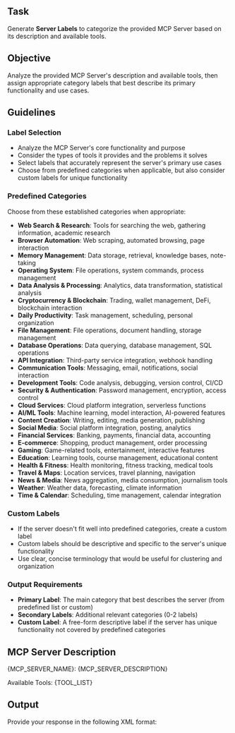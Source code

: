 ## Task
Generate **Server Labels** to categorize the provided MCP Server based on its description and available tools.

## Objective
Analyze the provided MCP Server's description and available tools, then assign appropriate category labels that best describe its primary functionality and use cases.

## Guidelines

### Label Selection
- Analyze the MCP Server's core functionality and purpose
- Consider the types of tools it provides and the problems it solves
- Select labels that accurately represent the server's primary use cases
- Choose from predefined categories when applicable, but also consider custom labels for unique functionality

### Predefined Categories
Choose from these established categories when appropriate:
- **Web Search & Research**: Tools for searching the web, gathering information, academic research
- **Browser Automation**: Web scraping, automated browsing, page interaction
- **Memory Management**: Data storage, retrieval, knowledge bases, note-taking
- **Operating System**: File operations, system commands, process management
- **Data Analysis & Processing**: Analytics, data transformation, statistical analysis
- **Cryptocurrency & Blockchain**: Trading, wallet management, DeFi, blockchain interaction
- **Daily Productivity**: Task management, scheduling, personal organization
- **File Management**: File operations, document handling, storage management
- **Database Operations**: Data querying, database management, SQL operations
- **API Integration**: Third-party service integration, webhook handling
- **Communication Tools**: Messaging, email, notifications, social interaction
- **Development Tools**: Code analysis, debugging, version control, CI/CD
- **Security & Authentication**: Password management, encryption, access control
- **Cloud Services**: Cloud platform integration, serverless functions
- **AI/ML Tools**: Machine learning, model interaction, AI-powered features
- **Content Creation**: Writing, editing, media generation, publishing
- **Social Media**: Social platform integration, posting, analytics
- **Financial Services**: Banking, payments, financial data, accounting
- **E-commerce**: Shopping, product management, order processing
- **Gaming**: Game-related tools, entertainment, interactive features
- **Education**: Learning tools, course management, educational content
- **Health & Fitness**: Health monitoring, fitness tracking, medical tools
- **Travel & Maps**: Location services, travel planning, navigation
- **News & Media**: News aggregation, media consumption, journalism tools
- **Weather**: Weather data, forecasting, climate information
- **Time & Calendar**: Scheduling, time management, calendar integration

### Custom Labels
- If the server doesn't fit well into predefined categories, create a custom label
- Custom labels should be descriptive and specific to the server's unique functionality
- Use clear, concise terminology that would be useful for clustering and organization

### Output Requirements
- **Primary Label**: The main category that best describes the server (from predefined list or custom)
- **Secondary Labels**: Additional relevant categories (0-2 labels)
- **Custom Label**: A free-form descriptive label if the server has unique functionality not covered by predefined categories

## MCP Server Description
{MCP_SERVER_NAME}: {MCP_SERVER_DESCRIPTION}

Available Tools:
{TOOL_LIST}

## Output
Provide your response in the following XML format:

<response>
  <analysis>
    <!-- Briefly analyze the MCP Server's core functionality and the types of problems it solves based on its description and available tools. -->
  </analysis>
  <reasoning>
    <!-- Brief explanation of why these labels were chosen and how they represent the server's functionality -->
  </reasoning>
  <primary_label>
    <!-- The main category that best describes this server's primary functionality -->
  </primary_label>
  <secondary_labels>
    <!-- Additional relevant categories (0-2 labels), separated by commas if multiple -->
  </secondary_labels>
  <custom_label>
    <!-- A free-form descriptive label if the server has unique functionality not covered by predefined categories. Leave empty if not needed. -->
  </custom_label>
</response>